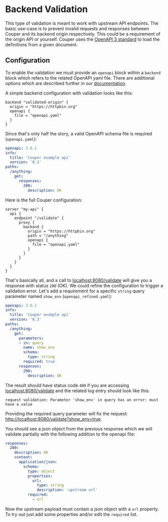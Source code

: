 # Backend Validation

This type of validation is meant to work with upstream API endpoints. The basic use-case is to prevent invalid requests
and responses between Couper and its backend origin respectively. This could be a requirement of the origin API or yourself.
Couper uses the [OpenAPI 3 standard](https://www.openapis.org/) to load the definitions from a given document.

## Configuration

To enable the validation we must provide an `openapi` block within a `backend` block which refers to the related OpenAPI yaml file.
There are additional options which are described further in our [documentation](https://github.com/avenga/couper/tree/master/docs#openapi_block).

A simple backend configuration with validation looks like this:

```hcl
backend "validated-origin" {
  origin = "https://httpbin.org"
  openapi {
    file = "openapi.yaml"
  }
}
```

Since that's only half the story, a valid OpenAPI schema file is required (`openapi.yaml`):

```yaml
openapi: 3.0.1
info:
  title: 'Couper example api'
  version: '0.3'
paths:
  /anything:
    get:
      responses:
        200:
          description: OK
```

Here is the full Couper configuration:

```hcl
server "my-api" {
  api {
    endpoint "/validate" {
      proxy {
        backend {
          origin = "https://httpbin.org"
          path = "/anything"
          openapi {
            file = "openapi.yaml"
          }
        }
      }
    }
  }
}
```

That's basically all, and a call to [localhost:8080/validate](http://localhost:8080/validate) will give you a response with status `200` (OK).
We could refine the configuration to trigger a validation error. Let's add a requirement for
a specific `string` query parameter named `show_env` (`openapi_refined.yaml`): 

```yaml
openapi: 3.0.1
info:
  title: 'Couper example api'
  version: '0.3'
paths:
  /anything:
    get:
      parameters:
      - in: query
        name: show_env
        schema:
          type: string
        required: true
      responses:
        200:
          description: OK
```

The result should have status code `400` if you are accessing [localhost:8080/validate](http://localhost:8080/validate) and the related log
entry should look like this:

```
request validation: Parameter 'show_env' in query has an error: must have a value
```

Providing the required query parameter will fix the request: [http://localhost:8080/validate?show_env=true](http://localhost:8080/validate?show_env=true).

You should see a json object from the previous response which we will validate partially with the following addition to the openapi file:

```yaml
responses:
  200:
    description: OK
    content:
      application/json:
        schema:
          type: object
          properties:
            url:
              type: string
              description: 'upstream url'
          required:
            - url
```

Now the upstream payload must contain a json object with a `url` property. To try out just add some properties and/or edit the `required` list.
